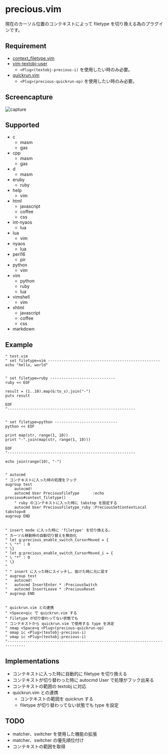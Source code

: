 # precious.vim

現在のカーソル位置のコンテキストによって filetype を切り換える為のプラグインです。


## Requirement

* [context_filetype.vim](https://github.com/Shougo/context_filetype.vim)
* [vim-textobj-user](https://github.com/kana/vim-textobj-user)
    * `<Plug>(textobj-precious-i)` を使用したい時のみ必要。
* [quickrun.vim](https://github.com/thinca/vim-quickrun)
    * `<Plug>(precious-quickrun-op)` を使用したい時のみ必要。



## Screencapture
![capture](https://f.cloud.github.com/assets/214488/810517/1d435a7c-eeb9-11e2-8b98-b2275db39695.gif)


## Supported
* c
    * masm
    * gas
* cpp
    * masm
    * gas
* d
    * masm
* eruby
    * ruby
* help
    * vim
* html
    * javascript
    * coffee
    * css
* int-nyaos
    * lua
* lua
    * vim
* nyaos
    * lua
* perl16
    * pir
* python
    * vim
* vim
    * python
    * ruby
    * lua
* vimshell
    * vim
* xhtml
    * javascript
    * coffee
    * css
* markdown


## Example

```vim
" test.vim
" set filetype=vim --------------------------------------------------
echo "hello, world"


" set filetype=ruby -----------------------------
ruby << EOF

result = (1..10).map(&:to_s).join("-")
puts result

EOF
"---------------------------------------------------------


" set filetype=python ----------------------------
python << EOF

print map(str, range(1, 10))
print "-".join(map(str, range(1, 10)))

EOF
"---------------------------------------------------------

echo join(range(10), "-")


" autocmd
" コンテキストに入った時の処理をフック
augroup test
	autocmd!
	autocmd User PreciousFileType      :echo precious#context_filetype()
	" ruby のコンテキストに入った時に tabstop を設定する
	autocmd User PreciousFiletype_ruby :PreciousSetContextLocal tabstop=8
augroup END


" insert mode に入った時に 'filetype' を切り換える。
" カーソル移動時の自動切り替えを無効化
" let g:precious_enable_switch_CursorMoved = {
" \	"*" : 0
" \}
" let g:precious_enable_switch_CursorMoved_i = {
" \	"*" : 0
" \}
" 
" " insert に入った時にスイッチし、抜けた時に元に戻す
" augroup test
" 	autocmd!
" 	autocmd InsertEnter * :PreciousSwitch
" 	autocmd InsertLeave * :PreciousReset
" augroup END


" quickrun.vim との連携
" <Space>qic で quickrun.vim する
" filetype が切り替わってない状態でも
" コンテキストから quickrun.vim で使用する type を決定
" nmap <Space>q <Plug>(precious-quickrun-op)
" omap ic <Plug>(textobj-precious-i)
" vmap ic <Plug>(textobj-precious-i)
"------------------------------------------------------------------------------
```


## Implementations

* コンテキストに入った時に自動的に filetype を切り換える
* コンテキストが切り替わった時に autocmd User で処理がフック出来る
* コンテキストの範囲の textobj に対応
* quickrun.vim との連携
    * コンテキストの範囲を quickrun する
    * filetype が切り替わってない状態でも type を設定


## TODO

* matcher、switcher を使用した機能の拡張
* matcher、switcher の優先順位付け
* コンテキストの範囲を取得


